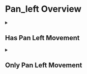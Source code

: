 # Pan_left Overview

<details>
<summary><h2>Has Pan Left Movement</h2></summary>


<h3>🔵 Label Name:</h3>
<code>has_pan_left</code>


<h3>📖 Definition:</h3>
Does the camera pan left in the scene?

<details>
<summary><h4> Question (Definition)</h4></summary>

- Does the camera pan leftward in the scene?

- Does the camera pan from right to left?

- Does the camera pan leftward?

- Is the camera panning left in the scene?

- Is the camera panning leftward?

- Is the camera panning from right to left?

- Does the camera execute a pan movement to the left?

- Does the camera pan left (not move/truck left)?

- Does the shot feature a camera pan to the left (rotating, not moving sideways)?

- Is the camera rotating left on its axis (not trucking left)?

</details>

<details>
<summary><h4> Alternative Question</h4></summary>

- Is this a leftward panning shot?

- Is this a left panning motion (not lateral movement)?

- Is the camera rotating to the left?

- Does the view shift from right to left?

- Is the camera turning leftward?

- Does the camera sweep to the left?

- Is the camera swiveling left?

- Is the camera pivoting left?

- Does the camera move horizontally from right to left?

- Is this a horizontal camera movement from right to left?

</details>

<details>
<summary><h4> Prompt (Definition)</h4></summary>

- A shot where the camera pans left.

- A shot where the camera pans leftward.

- A shot where the camera pans from right to left.

- The camera pans leftward.

- The camera pans left in the scene.

- The camera pans from right to left.

- A video featuring a leftward panning movement.

- A scene where the camera pans left (not trucks/moves left).

- A shot with a left panning motion (camera rotating, not moving sideways).

- A video where the camera rotates left on its axis, not trucking left.

- A scene featuring a left panning camera movement (not lateral movement).

- A shot where the camera pans left without sideways translation.

- A video demonstrating a pure left panning motion (rotating, not trucking).

</details>

<details>
<summary><h4> Alternative Prompt</h4></summary>

- A scene where the camera rotates to the left.

- A shot where the view shifts from right to left.

- A video where the camera turns leftward.

- A scene where the camera sweeps to the left.

- A shot with leftward camera rotation.

- A video where the camera swivels left.

- A scene where the camera pivots left.

- A shot with horizontal camera movement from right to left.

</details>

<h4>🟢 Positive:</h4>
<code>self.cam_motion.camera_movement in ['major_simple','major_complex'] and self.cam_motion.camera_pan == 'left'</code>

<h4>🔴 Negative:</h4>
<code>((self.cam_motion.camera_movement in ['major_simple','no'] and self.cam_motion.camera_pan != 'left') or (self.cam_motion.camera_movement in ['major_complex'] and self.cam_motion.camera_pan == 'right')) and self.cam_motion.steadiness not in ['unsteady','very_unsteady'] and not self.cam_motion.check_if_any_motion(include=['arc', 'crane'])</code>

<details>
<summary><h4>🔴 Negative (Easy)</h4></summary>

- <b>panning_right</b>: <code>self.cam_motion.camera_movement in ['major_simple','major_complex'] and self.cam_motion.camera_pan == 'right' and self.cam_motion.steadiness not in ['unsteady','very_unsteady']</code>

</details>

<details>
<summary><h4>🔴 Negative (Hard)</h4></summary>

- <b>moving_left</b>: <code>self.cam_motion.camera_movement in ['major_simple','major_complex'] and self.cam_motion.camera_pan != 'left' and self.cam_motion.camera_left_right == 'left' and self.cam_motion.steadiness not in ['unsteady','very_unsteady']</code>

</details>

</details>

<details>
<summary><h2>Only Pan Left Movement</h2></summary>


<h3>🔵 Label Name:</h3>
<code>only_pan_left</code>


<h3>📖 Definition:</h3>
Does the camera only pan from right to left?

<details>
<summary><h4> Question (Definition)</h4></summary>

- Does the camera only pan left in the scene, without any other camera movements?

- Does the camera only pan leftward, without any other camera movements?

- Does the camera only pan leftward?

- Is this a leftward panning shot?

- Is this a panning shot from right to left?

- Is the camera only panning leftward?

- Is the camera movement purely a leftward pan?

- Is this exclusively a left panning shot?

- Does the camera only execute a pan movement to the left?

- Is this purely a left panning motion (no trucking or other movements)?

- Does the shot feature only a camera pan to the left (rotating, not moving sideways)?

- Is the camera only rotating left on its axis (no trucking or other movements)?

</details>

<details>
<summary><h4> Alternative Question</h4></summary>

- Is the camera only rotating to the left?

- Does the camera just turn leftward?

- Is the movement limited to a left rotation?

- Is this just a leftward sweep of the camera?

- Is the camera only swiveling left?

- Is the camera just pivoting left?

- Is this strictly a horizontal movement from right to left?

- Does the camera only move horizontally from right to left?

</details>

<details>
<summary><h4> Prompt (Definition)</h4></summary>

- A shot where the camera only pans left.

- A shot where the camera only pans leftward.

- A shot where the camera only pans from right to left.

- The camera only pans leftward.

- The camera only pans left in the scene.

- The camera only pans from right to left.

- A scene where the camera pans left only (not trucks/moves left).

- A video with pure left panning motion (rotating only, no translation).

- A shot with a left panning motion (camera rotating, not moving sideways).

- A video where the camera only rotates left on its axis.

- A shot demonstrating exclusively left panning motion (no trucking).

</details>

<details>
<summary><h4> Alternative Prompt</h4></summary>

- A video featuring exclusively leftward panning movement.

- A video featuring a leftward panning movement.

- A scene with only a left panning motion (no trucking or other movements).

- A shot containing only a leftward pan (camera rotating, not moving sideways).

- A scene with nothing but a left panning camera movement (no lateral movement).

- A scene where the camera only rotates to the left.

- A shot with just a leftward turning motion.

- A video showing only a left sweeping movement.

- A scene limited to leftward camera rotation.

- A shot where the camera just swivels left.

- A video where the camera only pivots left.

- A scene with just horizontal camera movement from right to left.

</details>

<h4>🟢 Positive:</h4>
<code>self.cam_motion.camera_movement == 'major_simple' and self.cam_motion.camera_pan == 'left' and self.cam_motion.check_if_no_motion(exclude=['pan'])</code>

<h4>🔴 Negative:</h4>
<code>self.cam_motion.camera_pan != 'left' or not self.cam_motion.check_if_no_motion_cam_frame(exclude=['pan']) or self.cam_motion.camera_movement not in ['major_simple']</code>

<details>
<summary><h4>🔴 Negative (Easy)</h4></summary>

- <b>only_panning_right</b>: <code>self.cam_motion.camera_movement == 'major_simple' and self.cam_motion.camera_pan == 'right' and not self.cam_motion.check_if_any_motion(exclude=['pan']) and self.cam_motion.steadiness not in ['unsteady','very_unsteady']</code>

</details>

<details>
<summary><h4>🔴 Negative (Hard)</h4></summary>

- <b>pan_right_with_other</b>: <code>self.cam_motion.camera_movement == 'major_simple' and self.cam_motion.camera_pan == 'left' and not self.cam_motion.check_if_no_motion(exclude=['pan'])</code>

</details>

</details>
